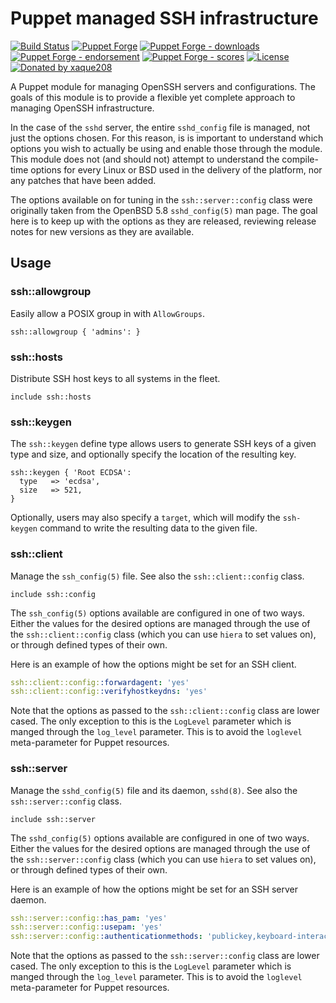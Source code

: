# Puppet managed SSH infrastructure

<!-- header GFM -->
[![Build Status](https://img.shields.io/github/actions/workflow/status/opus-codium/puppet-ssh/release.yml)](https://github.com/opus-codium/puppet-ssh/releases)
[![Puppet Forge](https://img.shields.io/puppetforge/v/opuscodium/ssh.svg)](https://forge.puppetlabs.com/opuscodium/ssh)
[![Puppet Forge - downloads](https://img.shields.io/puppetforge/dt/opuscodium/ssh.svg)](https://forge.puppetlabs.com/opuscodium/ssh)
[![Puppet Forge - endorsement](https://img.shields.io/puppetforge/e/opuscodium/ssh.svg)](https://forge.puppetlabs.com/opuscodium/ssh)
[![Puppet Forge - scores](https://img.shields.io/puppetforge/f/opuscodium/ssh.svg)](https://forge.puppetlabs.com/opuscodium/ssh)
[![License](https://img.shields.io/github/license/opus-codium/puppet-ssh.svg)](https://github.com/voxpupuli/opuscodium-ssh/blob/master/LICENSE.md)
[![Donated by xaque208](https://img.shields.io/badge/donated%20by-xaque208-fb7047.svg)](#authors)
<!-- header -->

A Puppet module for managing OpenSSH servers and configurations.  The goals of
this module is to provide a flexible yet complete approach to managing OpenSSH
infrastructure.

In the case of the `sshd` server, the entire `sshd_config` file is managed, not
just the options chosen.  For this reason, is is important to understand which
options you wish to actually be using and enable those through the module.
This module does not (and should not) attempt to understand the compile-time
options for every Linux or BSD used in the delivery of the platform, nor any
patches that have been added.

The options available on for tuning in the `ssh::server::config` class were
originally taken from the OpenBSD 5.8 `sshd_config(5)` man page.  The goal here
is to keep up with the options as they are released, reviewing release notes
for new versions as they are available.

## Usage

### ssh::allowgroup

Easily allow a POSIX group in with `AllowGroups`.

```Puppet
ssh::allowgroup { 'admins': }
```

### ssh::hosts

Distribute SSH host keys to all systems in the fleet.

```Puppet
include ssh::hosts
```

### ssh::keygen

The `ssh::keygen` define type allows users to generate SSH keys of a given type
and size, and optionally specify the location of the resulting key.

```Puppet
ssh::keygen { 'Root ECDSA':
  type   => 'ecdsa',
  size   => 521,
}
```

Optionally, users may also specify a `target`, which will modify the
`ssh-keygen` command to write the resulting data to the given file.

### ssh::client

Manage the `ssh_config(5)` file.  See also the `ssh::client::config` class.

```Puppet
include ssh::config
```

The `ssh_config(5)` options available are configured in one of two ways.
Either the values for the desired options are managed through the use of the
`ssh::client::config` class (which you can use `hiera` to set values on), or
through defined types of their own.

Here is an example of how the options might be set for an SSH client.

```yaml
ssh::client::config::forwardagent: 'yes'
ssh::client::config::verifyhostkeydns: 'yes'
```

Note that the options as passed to the `ssh::client::config` class are lower
cased.  The only exception to this is the `LogLevel` parameter which is manged
through the `log_level` parameter.  This is to avoid the `loglevel`
meta-parameter for Puppet resources.


### ssh::server

Manage the `sshd_config(5)` file and its daemon, `sshd(8)`.  See also the
`ssh::server::config` class.

```Puppet
include ssh::server
```

The `sshd_config(5)` options available are configured in one of two ways.
Either the values for the desired options are managed through the use of the
`ssh::server::config` class (which you can use `hiera` to set values on), or
through defined types of their own.

Here is an example of how the options might be set for an SSH server daemon.

```yaml
ssh::server::config::has_pam: 'yes'
ssh::server::config::usepam: 'yes'
ssh::server::config::authenticationmethods: 'publickey,keyboard-interactive'
```

Note that the options as passed to the `ssh::server::config` class are lower
cased.  The only exception to this is the `LogLevel` parameter which is manged
through the `log_level` parameter.  This is to avoid the `loglevel`
meta-parameter for Puppet resources.

